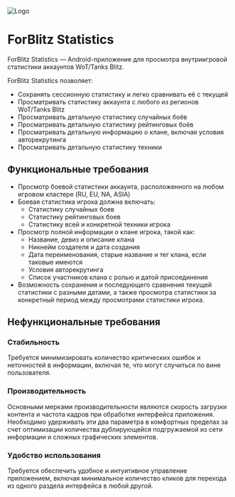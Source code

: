 ![Logo](https://play-lh.googleusercontent.com/mD2x6kIY8JaKK55CsS6HbDn4hPAp1MslSxAhiIyhKxobpWxpmYoZakUlITmJkjqc1g=w240-h480)

# ForBlitz Statistics

ForBlitz Statistics — Android-приложение для просмотра внутриигровой статистики аккаунтов WoT/Tanks Blitz. 

ForBlitz Statistics позволяет:
- Сохранять сессионную статистику и легко сравнивать её с текущей
- Просматривать статистику аккаунта с любого из регионов WoT/Tanks Blitz
- Просматривать детальную статистику случайных боёв
- Просматривать детальную статистику рейтинговых боёв
- Просматривать детальную информацию о клане, включая условия авторекрутинга
- Просматривать детальную статистику техники

## Функциональные требования

- Просмотр боевой статистики аккаунта, расположенного на  любом игровом кластере (RU, EU, NA, ASIA)
- Боевая статистика игрока должна включать:
  - Статистику случайных боев
  - Статистику рейтинговых боев
  - Статистику всей и конкретной техники игрока
- Просмотр полной информации о клане игрока, такой как:
  - Название, девиз и описание клана
  - Никнейм создателя и дата создания
  - Дата переименования, старые название и тег клана, если таковые имеются
  - Условия авторекрутинга
  - Список участников клана с ролью и датой присоединения
- Возможность сохранения и последующего сравнения текущей статистики с разными датами, а также просмотра статистики за конкретный период между просмотрами статистики игрока.

## Нефункциональные требования

### Стабильность

Требуется минимизировать количество критических ошибок и неточностей в информации, включая те, что могут случиться по вине пользователя.

### Производительность

Основными мерками производительности являются скорость загрузки контента и частота кадров при обработке интерфейса приложения. Необходимо удерживать эти два параметра в комфортных пределах за счет оптимизации количества дублирующейся подгружаемой из сети информации и сложных графических элементов.

### Удобство использования

Требуется обеспечить удобное и интуитивное управление приложением, включая минимальное количество кликов для перехода из одного раздела интерфейса в любой другой.